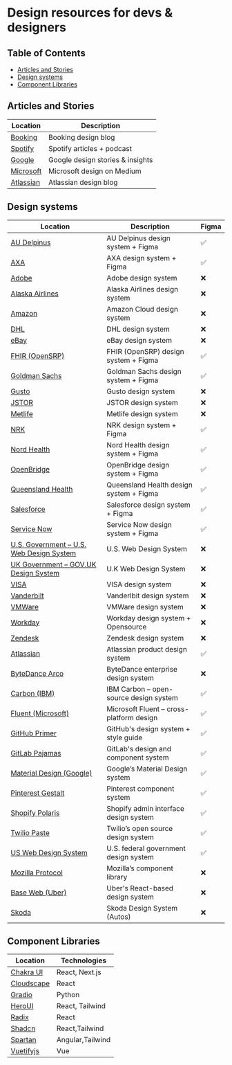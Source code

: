 # Design resources for devs & designers

## Table of Contents

- [Articles and Stories](#articles-and-stories)
- [Design systems](#design-systems)
- [Component Libraries](#component-libraries)

## Articles and Stories

| Location                                          | Description                      |
|---------------------------------------------------|----------------------------------|
| [Booking](https://booking.design/)               | Booking design blog              |
| [Spotify](https://spotify.design/stories)        | Spotify articles + podcast       |
| [Google](https://design.google/)                 | Google design stories & insights |
| [Microsoft](https://medium.com/microsoft-design) | Microsoft design on Medium       |
| [Atlassian](https://atlassian.design/blog)       | Atlassian design blog            |

## Design systems

| Location                                                                                         | Description                              | Figma |
|--------------------------------------------------------------------------------------------------|------------------------------------------|-------|
| [AU Delpinus](https://www.figma.com/design/jHkmg0qq7ImwudAFtX3JAB/AU-Delphinus-Design-System)    | AU Delpinus design system + Figma        | ✅     |
| [AXA](https://www.figma.com/design/jHkmg0qq7ImwudAFtX3JAB/AU-Delphinus-Design-System)            | AXA design system + Figma                | ✅     |
| [Adobe](https://spectrum.adobe.com/)                                                             | Adobe design system                      | ❌     |
| [Alaska Airlines](https://auro.alaskaair.com/)                                                   | Alaska Airlines design system            | ❌     |
| [Amazon](https://cloudscape.design/get-started/guides/get-started-design/)                       | Amazon Cloud design system               | ❌     |
| [DHL](https://www.dpdhl-brands.com/en/dhl)                                                       | DHL design system                        | ❌     |
| [eBay](https://playbook.ebay.com/)                                                               | eBay design system                       | ❌     |
| [FHIR (OpenSRP)](https://www.figma.com/community/file/1306910598673281843)                       | FHIR (OpenSRP) design system + Figma     | ✅     |
| [Goldman Sachs](https://www.figma.com/@gs)                                                       | Goldman Sachs design system  + Figma     | ✅     |
| [Gusto](https://workbench.gusto.com/)                                                            | Gusto design system                      | ❌     |
| [JSTOR](https://pharos.jstor.org/)                                                               | JSTOR design system                      | ❌     |
| [Metlife](https://design.metlife.com/resources/designer/)                                        | Metlife design system                    | ❌     |
| [NRK](https://static.nrk.no/origo/latest/apps/docs/index.html)                                   | NRK design system + Figma                | ✅     |
| [Nord Health](https://nordhealth.design/)                                                        | Nord Health design system + Figma        | ✅     |
| [OpenBridge](https://www.openbridge.no/guidelines/guideline)                                     | OpenBridge design system + Figma         | ✅     |
| [Queensland Health](https://www.figma.com/design/qKsxl3ogIlBp7dafgxXuCA/QGDS-UI-kit)             | Queensland Health design system  + Figma | ✅     |
| [Salesforce](https://www.lightningdesignsystem.com/2e1ef8501/p/85bd85-lightning-design-system-2) | Salesforce design system + Figma         | ✅     |
| [Service Now](https://www.figma.com/@servicenow)                                                 | Service Now design system + Figma        | ✅     |
| [U.S. Government – U.S. Web Design System](https://designsystem.digital.gov/)                    | U.S. Web Design System                   | ❌     |
| [UK Government – GOV.UK Design System](https://design-system.service.gov.uk/)                    | U.K  Web Design System                   | ❌     |
| [VISA](https://design.visa.com/)                                                                 | VISA design system                       | ❌     |
| [Vanderbilt](https://vanderbilt-design-system.netlify.app/)                                      | Vanderlbit design system                 | ❌     |
| [VMWare](https://clarity.design/)                                                                | VMWare design system                     | ❌     |
| [Workday](https://canvas.workday.com/)                                                           | Workday design system + Opensource       | ❌     |
| [Zendesk](https://garden.zendesk.com/)                                                           | Zendesk design system                    | ❌     |
| [Atlassian](https://atlassian.design/)                                                           | Atlassian product design system          | ✅     |
| [ByteDance Arco](https://arco.design/)                                                           | ByteDance enterprise design system       | ❌     |
| [Carbon (IBM)](https://carbondesignsystem.com/)                                                  | IBM Carbon – open-source design system   | ✅     |
| [Fluent (Microsoft)](https://fluent2.microsoft.design/)                                          | Microsoft Fluent – cross-platform design | ✅     |
| [GitHub Primer](https://primer.style/)                                                           | GitHub's design system + style guide     | ✅     |
| [GitLab Pajamas](https://design.gitlab.com/)                                                     | GitLab's design and component system     | ✅     |
| [Material Design (Google)](https://m3.material.io/)                                              | Google’s Material Design system          | ✅     |
| [Pinterest Gestalt](https://gestalt.pinterest.systems/)                                          | Pinterest component system               | ✅     |
| [Shopify Polaris](https://polaris.shopify.com/)                                                  | Shopify admin interface design system    | ✅     |
| [Twilio Paste](https://paste.twilio.design/)                                                     | Twilio’s open source design system       | ✅     |
| [US Web Design System](https://designsystem.digital.gov/)                                        | U.S. federal government design system    | ✅     |
| [Mozilla Protocol](https://protocol.mozilla.org/)                                                | Mozilla’s component library              | ❌     |
| [Base Web (Uber)](https://baseweb.design/)                                                       | Uber's React-based design system         | ❌     |
| [Skoda](https://flow.skoda-brand.com/d/6aQMrmD6PhWL)                                             | Skoda Design System (Autos)              | ❌     |

## Component Libraries

| Location                                                      | Technologies     |
|---------------------------------------------------------------|------------------|
| [Chakra UI](https://chakra-ui.com/)                           | React, Next.js   |
| [Cloudscape](https://github.com/cloudscape-design/components) | React            |
| [Gradio](https://www.gradio.app/)                             | Python           |
| [HeroUI](https://www.heroui.com/)                             | React, Tailwind  |
| [Radix](https://www.radix-ui.com/)                            | React            |
| [Shadcn](https://ui.shadcn.com/)                              | React,Tailwind   |
| [Spartan](https://spartan.ng/)                                | Angular,Tailwind |
| [Vuetifyjs](https://vuetifyjs.com/en/)                        | Vue              |

